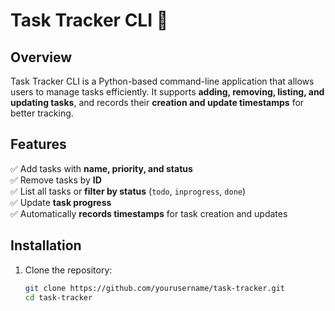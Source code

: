 # Task Tracker CLI 📝

## Overview
Task Tracker CLI is a Python-based command-line application that allows users to manage tasks efficiently. It supports **adding, removing, listing, and updating tasks**, and records their **creation and update timestamps** for better tracking.

## Features
✅ Add tasks with **name, priority, and status**  
✅ Remove tasks by **ID**  
✅ List all tasks or **filter by status** (`todo`, `inprogress`, `done`)  
✅ Update **task progress**  
✅ Automatically **records timestamps** for task creation and updates  

## Installation
1. Clone the repository:
   ```bash
   git clone https://github.com/yourusername/task-tracker.git
   cd task-tracker
